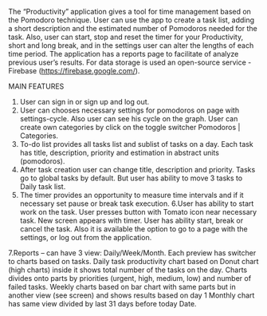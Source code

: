 The “Productivity” application gives a tool for time management based on the Pomodoro technique.
User can use the app to create a task list, adding a short description and the estimated number of Pomodoros needed for the task.
Also, user can start, stop and reset the timer for your Productivity, short and long break, and in the settings user can
alter the lengths of each time period.
The application has a reports page to facilitate of analyze previous user’s results.
For data storage is used an open-source service - Firebase (https://firebase.google.com/).

MAIN FEATURES

1. User can sign in or sign up and log out.
2. User can chooses necessary settings for pomodoros on page with settings-cycle. Also user can see his cycle on the graph.
User can create own categories by click on the toggle switcher Pomodoros | Categories.
3. To-do list provides all tasks list and sublist of tasks on a day. Each task has title, description, priority and estimation in
abstract units (pomodoros).
4. After task creation user can change title, description and priority.
Tasks go to global tasks by default. But user has ability to move 3 tasks to Daily task list.
5. The timer provides an opportunity to measure time intervals and if it necessary set pause or break task execution.
6.User has ability to start work on the task. User presses button with Tomato icon near necessary task.
New screen appears with timer. User has ability start, break or cancel the task. Also it is available the option to go to a
page with the settings, or log out from the application.

7.Reports – can have 3 view: Daily/Week/Month.
Each preview has switcher to charts based on tasks.
Daily task productivity chart based on Donut chart (high charts) inside it shows total number of the tasks on the day.
Charts divides onto parts by priorities (urgent, high, medium, low) and number of failed tasks.
Weekly charts based on bar chart with same parts but in another view (see screen) and shows results based on day 1
Monthly chart has same view divided by last 31 days before today Date.

